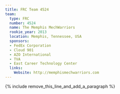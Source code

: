 ```yaml
---
title: FRC Team 4524
team:
  type: FRC
  number: 4524
  name: The Memphis MechWarriors
  rookie_year: 2013
  location: Memphis, Tennessee, USA
  sponsors:
  - FedEx Corporation
  - Cloud 901
  - AZO International
  - TVA
  - East Career Technology Center
  links:
    Website: http://memphismechwarriors.com
---
```


{% include remove_this_line_and_add_a_paragraph %}